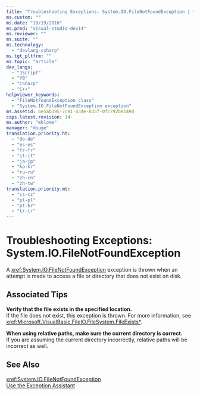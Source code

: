 ```yaml
---
title: "Troubleshooting Exceptions: System.IO.FileNotFoundException | testtitle"
ms.custom: ""
ms.date: "10/19/2016"
ms.prod: "visual-studio-dev14"
ms.reviewer: ""
ms.suite: ""
ms.technology: 
  - "devlang-csharp"
ms.tgt_pltfrm: ""
ms.topic: "article"
dev_langs: 
  - "JScript"
  - "VB"
  - "CSharp"
  - "C++"
helpviewer_keywords: 
  - "FileNotFoundException class"
  - "System.IO.FileNotFoundException exception"
ms.assetid: 6e5ab395-7c81-434e-835f-0fc792b9149d
caps.latest.revision: 14
ms.author: "mblome"
manager: "douge"
translation.priority.ht: 
  - "de-de"
  - "es-es"
  - "fr-fr"
  - "it-it"
  - "ja-jp"
  - "ko-kr"
  - "ru-ru"
  - "zh-cn"
  - "zh-tw"
translation.priority.mt: 
  - "cs-cz"
  - "pl-pl"
  - "pt-br"
  - "tr-tr"
---
```

# Troubleshooting Exceptions: System.IO.FileNotFoundException
A <xref:System.IO.FileNotFoundException> exception is thrown when an attempt is made to access a file or directory that does not exist on disk.  
  
## Associated Tips  
 **Verify that the file exists in the specified location.**  
 If the file does not exist, this exception is thrown. For more information, see <xref:Microsoft.VisualBasic.FileIO.FileSystem.FileExists*>.  
  
 **When using relative paths, make sure the current directory is correct.**  
 If you are assuming the current directory incorrectly, relative paths will be incorrect as well.  
  
## See Also  
 <xref:System.IO.FileNotFoundException>   
 [Use the Exception Assistant](../Topic/How%20to:%20Use%20the%20Exception%20Assistant.md)